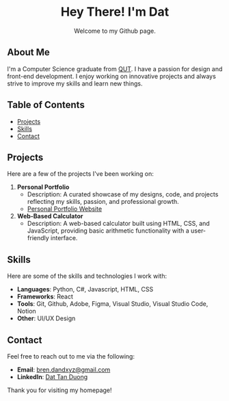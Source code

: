 <h1 align="center">Hey There! I'm Dat</h1>

<p align="center">
Welcome to my Github page.
</p>

## About Me

I'm a Computer Science graduate from [QUT](https://www.qut.edu.au/courses/bachelor-of-information-technology-computer-science). I have a passion for design and front-end development. I enjoy working on innovative projects and always strive to improve my skills and learn new things.

## Table of Contents

- [Projects](#projects)
- [Skills](#skills)
- [Contact](#contact)

## Projects

Here are a few of the projects I've been working on:

1. **Personal Portfolio**
   - Description: A curated showcase of my designs, code, and projects reflecting my skills, passion, and professional growth.
   - [Personal Portfolio Website](https://git-dand.github.io/)
2. **Web-Based Calculator**
   - Description: A web-based calculator built using HTML, CSS, and JavaScript, providing basic arithmetic functionality with a user-friendly interface.

## Skills

Here are some of the skills and technologies I work with:

- **Languages**: Python, C#, Javascript, HTML, CSS
- **Frameworks**: React
- **Tools**: Git, Github, Adobe, Figma, Visual Studio, Visual Studio Code, Notion
- **Other**: UI/UX Design

## Contact

Feel free to reach out to me via the following:

- **Email**: [bren.dandxyz@gmail.com](mailto:bren.dandxyz@gmail.com)
- **LinkedIn**: [Dat Tan Duong](https://www.linkedin.com/in/dat-tan-duong/)

Thank you for visiting my homepage!
